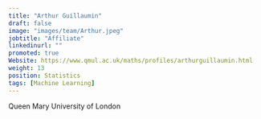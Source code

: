 ```yaml
---
title: "Arthur Guillaumin"
draft: false
image: "images/team/Arthur.jpeg"
jobtitle: "Affiliate"
linkedinurl: ""
promoted: true
Website: https://www.qmul.ac.uk/maths/profiles/arthurguillaumin.html
weight: 13
position: Statistics
tags: [Machine Learning]
---
```


Queen Mary University of London
